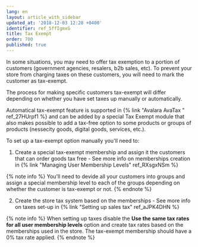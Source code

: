 ```yaml
---
lang: en
layout: article_with_sidebar
updated_at: '2018-12-03 12:28 +0400'
identifier: ref_5ffIgmxG
title: Tax Exempt
order: 700
published: true
---
```

In some situations, you may need to offer tax exemption to a portion of customers (government agencies, resalers, b2b sales, etc). To prevent your store from charging taxes on these customers, you will need to mark the customer as tax-exempt.

The process for making specific customers tax-exempt will differ depending on whether you have set taxes up manually or automatically.

Automatical tax-exempt feature is supported in {% link "Avalara AvaTax " ref_27HUrpf1 %} and can be added by a special Tax Exempt module that also makes possible to add a tax-free option to some products or groups of products (nessecity goods, digital goods, services, etc.).

To set up a tax-exempt option manually you'll need to:

1. Create a special tax-exempt membership and assign it the customers that can order goods tax free - See more info on memberships creation in {% link "Managing User Membership Levels" ref_RXsgxNSm %}
  
  {% note info %}
  You'll need to devide all your customers into groups and assign a special membership level to each of the groups depending on whether the customer is tax-exempt or not.
  {% endnote %}
  
2. Create the store tax system based on the memberships - See more info on taxes set-up in {% link "Setting up sales tax" ref_aJPK4DHN %}
  
  {% note info %}
  When setting up taxes disable the **Use the same tax rates for all user membership levels** option and create tax rates based on the memberships used in the store. The tax-exempt membership should have a 0% tax rate applied.
  {% endnote %}


